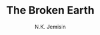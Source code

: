 ---
title: The Broken Earth
author: N.K. Jemisin
publication-date: '0000:00:00'
tags:
  - SN
  - structural-racism
  - structural-inequality
---